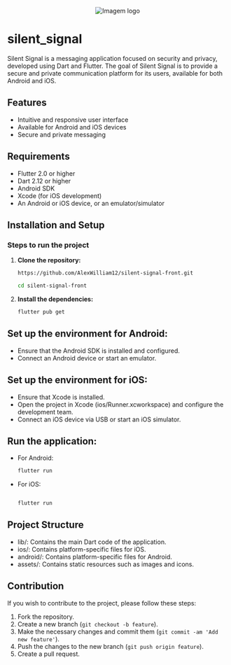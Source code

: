 
<p align="center">
  <img src="https://i.imgur.com/orlCpQX.png" alt="Imagem logo" />
</p>




# silent_signal

Silent Signal is a messaging application focused on security and privacy, developed using Dart and Flutter. The goal of Silent Signal is to provide a secure and private communication platform for its users, available for both Android and iOS.

## Features
- Intuitive and responsive user interface
- Available for Android and iOS devices
- Secure and private messaging

## Requirements

- Flutter 2.0 or higher
- Dart 2.12 or higher
- Android SDK
- Xcode (for iOS development)
- An Android or iOS device, or an emulator/simulator

## Installation and Setup

### Steps to run the project

1. **Clone the repository:**
    
    ```bash
    https://github.com/AlexWilliam12/silent-signal-front.git

    cd silent-signal-front
    ```
2. **Install the dependencies:**

    ```bash
    flutter pub get
    ```

## Set up the environment for Android:

- Ensure that the Android SDK is installed and configured.
- Connect an Android device or start an emulator.

## Set up the environment for iOS:

- Ensure that Xcode is installed.
- Open the project in Xcode (ios/Runner.xcworkspace) and configure the development team.
- Connect an iOS device via USB or start an iOS simulator.


## Run the application:

- For Android:
    ```bash
    flutter run
    ```
- For iOS:
    ```bash

    flutter run
    ```

## Project Structure

- lib/: Contains the main Dart code of the application.
- ios/: Contains platform-specific files for iOS.
- android/: Contains platform-specific files for Android.
- assets/: Contains static resources such as images and icons.

## Contribution

If you wish to contribute to the project, please follow these steps:

1. Fork the repository.
2. Create a new branch (`git checkout -b feature`).
3. Make the necessary changes and commit them (`git commit -am 'Add new feature'`).
4. Push the changes to the new branch (`git push origin feature`).
5. Create a pull request.

